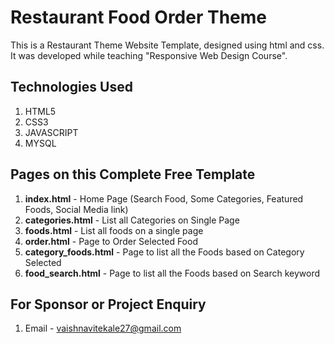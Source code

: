# Restaurant Food Order Theme
This is a Restaurant Theme Website Template, designed using html and css. It was developed while teaching "Responsive Web Design Course".

## Technologies Used
1. HTML5
2. CSS3
3. JAVASCRIPT
4. MYSQL


## Pages on this Complete Free Template
1. **index.html** - Home Page (Search Food, Some Categories, Featured Foods, Social Media link)
2. **categories.html** - List all Categories on Single Page
3. **foods.html** - List all foods on a single page
4. **order.html** - Page to Order Selected Food
5. **category_foods.html** - Page to list all the Foods based on Category Selected
6. **food_search.html** - Page to list all the Foods based on Search keyword


## For Sponsor or Project Enquiry
1. Email - vaishnavitekale27@gmail.com
